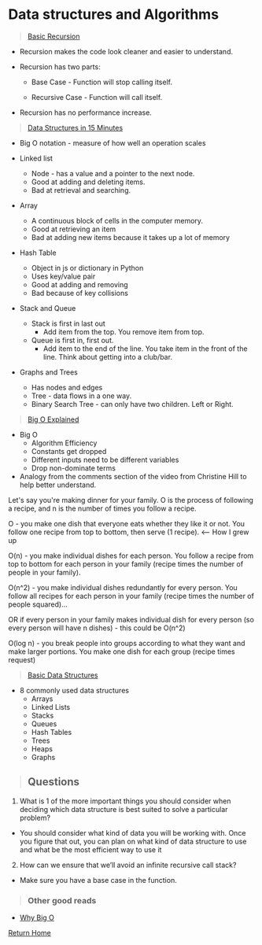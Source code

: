 # Data structures and Algorithms

> [Basic Recursion](https://www.youtube.com/watch?v=vPEJSJMg4jY)

*  Recursion makes the code look cleaner and easier to understand.

* Recursion has two parts:
  * Base Case - Function will stop calling itself.

  * Recursive Case - Function will call itself.

* Recursion has no performance increase.

> [Data Structures in 15 Minutes](https://www.youtube.com/watch?v=sVxBVvlnJsM)

* Big O notation - measure of how well an operation scales

* Linked list
  * Node - has a value and a pointer to the next node. 
  * Good at adding and deleting items. 
  * Bad at retrieval and searching.
* Array
  * A continuous block of cells in the computer memory. 
  * Good at retrieving an item
  * Bad at adding new items because it takes up a lot of memory
* Hash Table
  * Object in js or dictionary in Python
  * Uses key/value pair
  * Good at adding and removing
  * Bad because of key collisions
* Stack and Queue
  * Stack is first in last out
    * Add item from the top. You remove item from top.
  * Queue is first in, first out.
    * Add item to the end of the line. You take item in the front of the line. Think about getting into a club/bar.
* Graphs and Trees
  * Has nodes and edges
  * Tree - data flows in a one way. 
  * Binary Search Tree - can only have two children. Left or Right.

> [Big O Explained](https://www.youtube.com/watch?v=v4cd1O4zkGw)

* Big O
  * Algorithm Efficiency 
  * Constants get dropped
  * Different inputs need to be different variables
  * Drop non-dominate terms
* Analogy from the comments section of the video from Christine Hill to help better understand.

Let's say you're making dinner for your family. O is the process of following a recipe, and n is the number of times you follow a recipe.

O - you make one dish that everyone eats whether they like it or not. You follow one recipe from top to bottom, then serve (1 recipe). <-- How I grew up

O(n) - you make individual dishes for each person. You follow a recipe from top to bottom for each person in your family (recipe times the number of people in your family).

O(n^2) - you make individual dishes redundantly for every person. You follow all recipes for each person in your family (recipe times the number of people squared)... 

OR if every person in your family makes individual dish for every person (so every person will have n dishes) - this could be O(n^2)

O(log n) - you break people into groups according to what they want and make larger portions. You make one dish for each group (recipe times request)

> [Basic Data Structures](https://towardsdatascience.com/8-common-data-structures-every-programmer-must-know-171acf6a1a42)

* 8 commonly used data structures
  * Arrays
  * Linked Lists
  * Stacks
  * Queues
  * Hash Tables
  * Trees
  * Heaps
  * Graphs

> ## Questions

1. What is 1 of the more important things you should consider when deciding which data structure is best suited to solve a particular problem?
  
* You should consider what kind of data you will be working with. Once you figure that out, you can plan on what kind of data structure to use and what be the most efficient way to use it

2. How can we ensure that we’ll avoid an infinite recursive call stack?

* Make sure you have a base case in the function.

> ### Other good reads

* [Why Big O](https://triplebyte.com/blog/why-you-should-learn-big-o-and-stop-hacking-your-way-through-algorithms)

[Return Home](../README.md)

